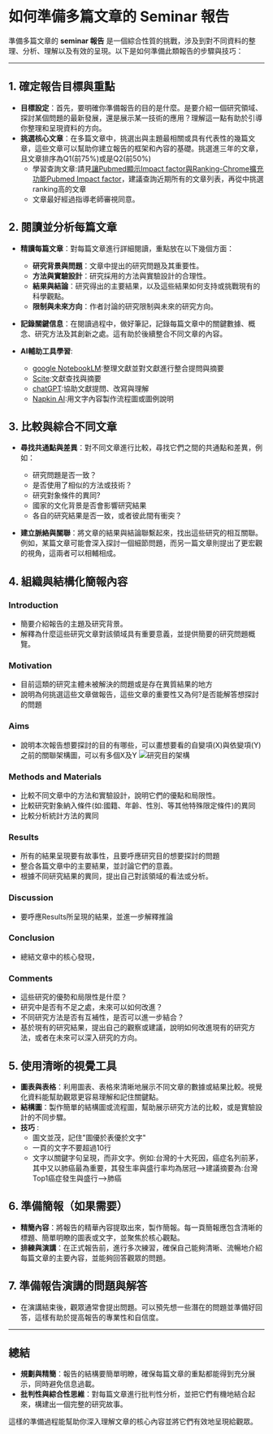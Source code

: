 # 如何準備多篇文章的 Seminar 報告

準備多篇文章的 **seminar 報告** 是一個綜合性質的挑戰，涉及到對不同資料的整理、分析、理解以及有效的呈現。以下是如何準備此類報告的步驟與技巧：

---

## 1. 確定報告目標與重點

- **目標設定**：首先，要明確你準備報告的目的是什麼。是要介紹一個研究領域、探討某個問題的最新發展，還是展示某一技術的應用？理解這一點有助於引導你整理和呈現資料的方向。
- **挑選核心文章**：在多篇文章中，挑選出與主題最相關或具有代表性的幾篇文章，這些文章可以幫助你建立報告的框架和內容的基礎。挑選進三年的文章，且文章排序為Q1(前75%)或是Q2(前50%)
  - 學習查詢文章:請見[讓Pubmed顯示Impact factor與Ranking-Chrome擴充功能Pubmed Impact factor](https://youtu.be/inoBtbTyQ3Q)，建議查詢近期所有的文章列表，再從中挑選ranking高的文章
  - 文章最好經過指導老師審視同意。

## 2. 閱讀並分析每篇文章

- **精讀每篇文章**：對每篇文章進行詳細閱讀，重點放在以下幾個方面：  
  - **研究背景與問題**：文章中提出的研究問題及其重要性。  
  - **方法與實驗設計**：研究採用的方法與實驗設計的合理性。  
  - **結果與結論**：研究得出的主要結果，以及這些結果如何支持或挑戰現有的科學觀點。  
  - **限制與未來方向**：作者討論的研究限制與未來的研究方向。

- **記錄關鍵信息**：在閱讀過程中，做好筆記，記錄每篇文章中的關鍵數據、概念、研究方法及其創新之處。這有助於後續整合不同文章的內容。
- **AI輔助工具學習**:
  - [google NotebookLM](https://notebooklm.google/):整理文獻並對文獻進行整合提問與摘要
  - [Scite](https://scite.ai/):文獻查找與摘要
  - [chatGPT](https://chatgpt.com/):協助文獻提問、改寫與理解
  - [Napkin AI](https://www.napkin.ai/):用文字內容製作流程圖或圖例說明
## 3. 比較與綜合不同文章

- **尋找共通點與差異**：對不同文章進行比較，尋找它們之間的共通點和差異，例如：  
  - 研究問題是否一致？  
  - 是否使用了相似的方法或技術？
  - 研究對象條件的異同?
  - 國家的文化背景是否會影響研究結果
  - 各自的研究結果是否一致，或者彼此間有衝突？
  
- **建立脈絡與關聯**：將文章的結果與結論聯繫起來，找出這些研究的相互關聯。例如，某篇文章可能會深入探討一個細節問題，而另一篇文章則提出了更宏觀的視角，這兩者可以相輔相成。

## 4. 組織與結構化簡報內容

### Introduction
- 簡要介紹報告的主題及研究背景。  
- 解釋為什麼這些研究文章對該領域具有重要意義，並提供簡要的研究問題概覽。

### Motivation
- 目前這類的研究主體未被解決的問題或是存在異質結果的地方
- 說明為何挑選這些文章做報告，這些文章的重要性又為何?是否能解答想探討的問題
  
### Aims
- 說明本次報告想要探討的目的有哪些，可以畫想要看的自變項(X)與依變項(Y)之前的關聯架構圖，可以有多個X及Y
![研究目的架構](images/1.png)
### Methods and Materials
- 比較不同文章中的方法和實驗設計，說明它們的優點和局限性。
- 比較研究對象納入條件(如:國籍、年齡、性別、等其他特殊限定條件)的異同
- 比較分析統計方法的異同

### Results
- 所有的結果呈現要有故事性，且要呼應研究目的想要探討的問題
- 整合各篇文章中的主要結果，並討論它們的意義。  
- 根據不同研究結果的異同，提出自己對該領域的看法或分析。

### Discussion
- 要呼應Results所呈現的結果，並進一步解釋推論

### Conclusion
- 總結文章中的核心發現，
 
### Comments
- 這些研究的優勢和局限性是什麼？  
- 研究中是否有不足之處，未來可以如何改進？  
- 不同研究方法是否有互補性，是否可以進一步結合？
- 基於現有的研究結果，提出自己的觀察或建議，說明如何改進現有的研究方法，或者在未來可以深入研究的方向。
## 5. 使用清晰的視覺工具

- **圖表與表格**：利用圖表、表格來清晰地展示不同文章的數據或結果比較。視覺化資料能幫助觀眾更容易理解和記住關鍵點。
- **結構圖**：製作簡單的結構圖或流程圖，幫助展示研究方法的比較，或是實驗設計的不同步驟。
- **技巧** :
  - 圖文並茂，記住"圖優於表優於文字"
  - 一頁的文字不要超過10行
  - 文字以關鍵字句呈現，而非文字。例如:台灣的十大死因，癌症名列前茅，其中又以肺癌最為重要，其發生率與盛行率均為居冠-->建議摘要為:台灣Top1癌症發生與盛行-->肺癌

## 6. 準備簡報（如果需要）

- **精簡內容**：將報告的精華內容提取出來，製作簡報。每一頁簡報應包含清晰的標題、簡單明瞭的圖表或文字，並聚焦於核心觀點。  
- **排練與演講**：在正式報告前，進行多次練習，確保自己能夠清晰、流暢地介紹每篇文章的主要內容，並能夠回答觀眾的問題。

## 7. 準備報告演講的問題與解答

- 在演講結束後，觀眾通常會提出問題。可以預先想一些潛在的問題並準備好回答，這樣有助於提高報告的專業性和自信度。

---

## 總結

- **規劃與精簡**：報告的結構要簡單明瞭，確保每篇文章的重點都能得到充分展示，同時避免信息過載。
- **批判性與綜合性思維**：對每篇文章進行批判性分析，並把它們有機地結合起來，構建出一個完整的研究故事。

這樣的準備過程能幫助你深入理解文章的核心內容並將它們有效地呈現給觀眾。
